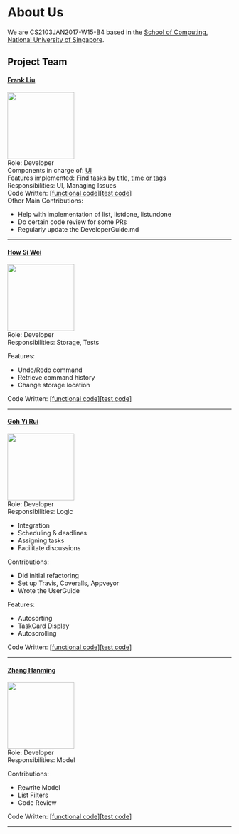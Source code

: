 # About Us

We are CS2103JAN2017-W15-B4 based in the [School of Computing, National University of Singapore](http://www.comp.nus.edu.sg).

## Project Team

#### [Frank Liu](http://github.com/VeryLazyBoy)
<img src="https://i1.hdslb.com/bfs/face/002b6e8823210d1a12392a43be6004fa42f1c286.jpg" width="150"><br>
Role: Developer <br>
Components in charge of: [UI](https://github.com/VeryLazyBoy2/GeeKeep/blob/master/docs/UserGuide.md#2-ui)<br>
Features implemented:
[Find tasks by title, time or tags](https://github.com/CS2103JAN2017-W15-B4/main/blob/master/docs/UserGuide.md#310-finding-all-tasks-containing-any-keyword-in-their-title-specified-tags-or-in-a-specified-time-period-find)<br>
Responsibilities: UI,
                  Managing Issues <br>
Code Written: [[functional code](../collated/main/A0148037E.md)][[test code](../collated/test/A0148037E.md)]<br>
Other Main Contributions:
+ Help with implementation of list, listdone, listundone
+ Do certain code review for some PRs
+ Regularly update the DeveloperGuide.md

-----

#### [How Si Wei](http://github.com/howsiwei)
<img src="https://i1.hdslb.com/bfs/face/002b6e8823210d1a12392a43be6004fa42f1c286.jpg" width="150"><br>
Role: Developer <br>
Responsibilities: Storage,
                  Tests

Features:

* Undo/Redo command
* Retrieve command history
* Change storage location

Code Written: [[functional code](../collated/main/A0147622H.md)][[test code](../collated/test/A0147622H.md)]

-----

#### [Goh Yi Rui](http://github.com/yirui94)
<img src="https://i1.hdslb.com/bfs/face/002b6e8823210d1a12392a43be6004fa42f1c286.jpg" width="150"><br>
Role: Developer <br>
Responsibilities: Logic

* Integration
* Scheduling & deadlines
* Assigning tasks
* Facilitate discussions

Contributions:

* Did initial refactoring
* Set up Travis, Coveralls, Appveyor
* Wrote the UserGuide

Features:

* Autosorting
* TaskCard Display
* Autoscrolling

Code Written: [[functional code](../collated/main/A0139438W.md)][[test code](../collated/test/A0139438W.md)]

-----

#### [Zhang Hanming](https://github.com/ZhangHanming)
<img src="https://i1.hdslb.com/bfs/face/002b6e8823210d1a12392a43be6004fa42f1c286.jpg" width="150"><br>
 Role: Developer <br>
 Responsibilities: Model
 
 Contributions:
 
 * Rewrite Model
 * List Filters
 * Code Review

Code Written: [[functional code](../collated/main/A0121658E.md)][[test code](../collated/test/A0121658E.md)]

 -----
